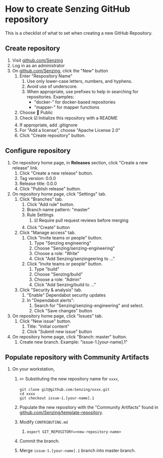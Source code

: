 # How to create Senzing GitHub repository

This is a checklist of what to set when creating a new GitHub Repository.

## Create repository

1. Visit [github.com/Senzing](https://github.com/Senzing)
1. Log in as an administrator
1. On [github.com/Senzing](https://github.com/Senzing), click the "New" button
    1. Enter "Respository Name"
        1. Use only lower-case letters, numbers, and hyphens.
        1. Avoid use of underscore.
        1. When appropriate, use prefixes to help in searching for repositories.
           Examples:
            - "docker-" for docker-based repositories
            - "mapper-" for mapper functions
    1. Choose :radio_button: Public
    1. Check :ballot_box_with_check: Initialize this repository with a README
    1. If appropriate, add .gitignore
    1. For "Add a license", choose "Apache License 2.0"
    1. Click "Create repository" button.

## Configure repository

1. On repository home page, in **Releases** section, click "Create a new release" link.
    1. Click "Create a new release" button.
    1. Tag version: 0.0.0
    1. Release title: 0.0.0
    1. Click "Publish release" button.
1. On repository home page, click "Settings" tab.
    1. Click "Branches" tab.
        1. Click "Add rule" button.
        1. Branch name pattern:  "master"
        1. Rule Settings
            1. :ballot_box_with_check: Require pull request reviews before merging
        1. Click "Create" button
    1. Click "Manage access" tab.
        1. Click "Invite teams or people" button.
            1. Type "Senzing engineering"
            1. Choose "Senzing/senzing-engineering"
            1. Choose a role: "Write"
            1. Click "Add Senzing/senzingeering to ..."
        1. Click "Invite teams or people" button.
            1. Type "build"
            1. Choose "Senzing/build"
            1. Choose a role: "Admin"
            1. Click "Add Senzing/build to ..."
    1. Click "Security & analysis" tab.
        1. "Enable" Dependabot security updates
        1. In "Dependabot alerts":
            1. Search for "Senzing/senzing-engineering" and select.
            1. Click "Save changes" button
1. On repository home page, click "Issues" tab.
    1. Click "New issue" button.
        1. Title:  "Initial content"
        1. Click "Submit new issue" button
1. On repository home page, click "Branch: master" button.
    1. Create new branch.
       Example:
       "issue-1.[your-name].1"

## Populate repository with Community Artifacts

1. On your workstation,
    1. :pencil2: Substituting the new repository name for `xxxx`,

        ```console
        git clone git@github.com:Senzing/xxxx.git
        cd xxxx
        git checkout issue-1.[your-name].1
        ```

    1. Populate the new repository with the "Community Artifacts" found in
       [github.com/Senzing/template-repository](https://github.com/Senzing/template-repository).
    1. Modify `CONTRIBUTING.md`
        1. `export GIT_REPOSITORY=<new-repository-name>`
    1. Commit the branch.
    1. Merge `issue-1.[your-name].1` branch into master branch.
